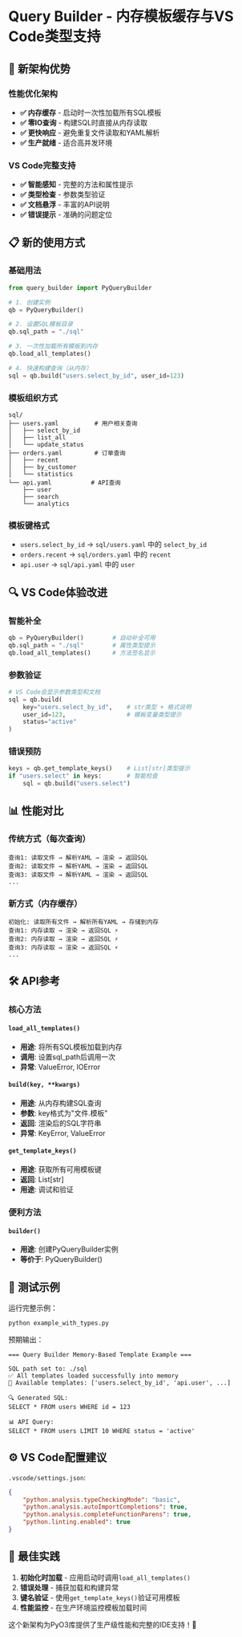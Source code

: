 # Query Builder - 内存模板缓存与VS Code类型支持

## 🚀 新架构优势

### 性能优化架构
- **✅ 内存缓存** - 启动时一次性加载所有SQL模板
- **✅ 零IO查询** - 构建SQL时直接从内存读取
- **✅ 更快响应** - 避免重复文件读取和YAML解析
- **✅ 生产就绪** - 适合高并发环境

### VS Code完整支持
- **✅ 智能感知** - 完整的方法和属性提示
- **✅ 类型检查** - 参数类型验证
- **✅ 文档悬浮** - 丰富的API说明
- **✅ 错误提示** - 准确的问题定位

## 📋 新的使用方式

### 基础用法
```python
from query_builder import PyQueryBuilder

# 1. 创建实例
qb = PyQueryBuilder()

# 2. 设置SQL模板目录
qb.sql_path = "./sql"

# 3. 一次性加载所有模板到内存
qb.load_all_templates()

# 4. 快速构建查询（从内存）
sql = qb.build("users.select_by_id", user_id=123)
```

### 模板组织方式
```
sql/
├── users.yaml          # 用户相关查询
│   ├── select_by_id
│   ├── list_all
│   └── update_status
├── orders.yaml         # 订单查询
│   ├── recent
│   ├── by_customer
│   └── statistics
└── api.yaml           # API查询
    ├── user
    ├── search
    └── analytics
```

### 模板键格式
- `users.select_by_id` → `sql/users.yaml` 中的 `select_by_id`
- `orders.recent` → `sql/orders.yaml` 中的 `recent`
- `api.user` → `sql/api.yaml` 中的 `user`

## 🔍 VS Code体验改进

### 智能补全
```python
qb = PyQueryBuilder()        # 自动补全可用
qb.sql_path = "./sql"        # 属性类型提示
qb.load_all_templates()      # 方法签名显示
```

### 参数验证
```python
# VS Code会显示参数类型和文档
sql = qb.build(
    key="users.select_by_id",    # str类型 + 格式说明
    user_id=123,                 # 模板变量类型提示
    status="active"
)
```

### 错误预防
```python
keys = qb.get_template_keys()    # List[str]类型提示
if "users.select" in keys:       # 智能检查
    sql = qb.build("users.select")
```

## 📊 性能对比

### 传统方式（每次查询）
```
查询1: 读取文件 → 解析YAML → 渲染 → 返回SQL
查询2: 读取文件 → 解析YAML → 渲染 → 返回SQL  
查询3: 读取文件 → 解析YAML → 渲染 → 返回SQL
...
```

### 新方式（内存缓存）
```
初始化: 读取所有文件 → 解析所有YAML → 存储到内存
查询1: 内存读取 → 渲染 → 返回SQL ⚡
查询2: 内存读取 → 渲染 → 返回SQL ⚡
查询3: 内存读取 → 渲染 → 返回SQL ⚡
...
```

## 🛠️ API参考

### 核心方法

#### `load_all_templates()`
- **用途**: 将所有SQL模板加载到内存
- **调用**: 设置sql_path后调用一次
- **异常**: ValueError, IOError

#### `build(key, **kwargs)`
- **用途**: 从内存构建SQL查询
- **参数**: key格式为"文件.模板"
- **返回**: 渲染后的SQL字符串
- **异常**: KeyError, ValueError

#### `get_template_keys()`
- **用途**: 获取所有可用模板键
- **返回**: List[str]
- **用途**: 调试和验证

### 便利方法

#### `builder()`
- **用途**: 创建PyQueryBuilder实例
- **等价于**: PyQueryBuilder()

## 🧪 测试示例

运行完整示例：
```bash
python example_with_types.py
```

预期输出：
```
=== Query Builder Memory-Based Template Example ===

SQL path set to: ./sql
✅ All templates loaded successfully into memory
📝 Available templates: ['users.select_by_id', 'api.user', ...]

🔍 Generated SQL:
SELECT * FROM users WHERE id = 123

📊 API Query:
SELECT * FROM users LIMIT 10 WHERE status = 'active'
```

## ⚙️ VS Code配置建议

`.vscode/settings.json`:
```json
{
    "python.analysis.typeCheckingMode": "basic",
    "python.analysis.autoImportCompletions": true,
    "python.analysis.completeFunctionParens": true,
    "python.linting.enabled": true
}
```

## 🎯 最佳实践

1. **初始化时加载** - 应用启动时调用`load_all_templates()`
2. **错误处理** - 捕获加载和构建异常
3. **键名验证** - 使用`get_template_keys()`验证可用模板
4. **性能监控** - 在生产环境监控模板加载时间

这个新架构为PyO3库提供了生产级性能和完整的IDE支持！🚀